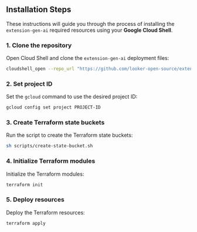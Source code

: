 ## Installation Steps

These instructions will guide you through the process of installing the `extension-gen-ai` required resources using your **Google Cloud Shell**.


### 1. Clone the repository

Open Cloud Shell and clone the `extension-gen-ai` deployment files:

```sh
cloudshell_open --repo_url "https://github.com/looker-open-source/extension-gen-ai" --git_branch "feature/tf-state-bucket" --page "shell" --open_workspace "deployment/terraform" --force_new_clone
```

### 2. Set project ID

Set the `gcloud` command to use the desired project ID:

```sh
gcloud config set project PROJECT-ID
```

### 3. Create Terraform state buckets

Run the script to create the Terraform state buckets:

```sh
sh scripts/create-state-bucket.sh
```

### 4. Initialize Terraform modules

Initialize the Terraform modules:

```sh
terraform init
```

### 5. Deploy resources

Deploy the Terraform resources:

```sh
terraform apply
```
